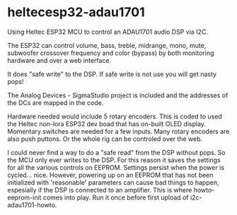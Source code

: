 # heltecesp32-adau1701

Using Heltec ESP32 MCU to control an ADAU1701 audio DSP via I2C.

The ESP32 can control volume, bass, treble, midrange, mono, mute, subwoofer crossover frequency and color (bypass) by both monitoring hardware and over a web interface.

It does "safe write" to the DSP. If safe write is not use you will get nasty pops!

The Analog Devices - SigmaStudio project is included and the addresses of the DCs are mapped in the code. 

Hardware needed would include 5 rotary encoders. This is coded to used the Heltec non-lora ESP32 dev boad that has on-built OLED display. Momentary switches are needed for a few inputs. Many rotary encoders are also push puttons. Or the whole rig can be controled over the web. 

I could never find a way to do a "safe read" from the DSP without pops. So the MCU only ever writes to the DSP. For this reason it saves the settings for all the various controls on EEPROM. Settings persist when the power is cycled... nice. However, powering up on an EEPROM that has not been initialized with 'reasonable' parameters can cause bad things to happen, espesially if the DSP is connected to an amplifier. This is where howto-eeprom-init comes into play. Run it once before first upload of i2c-adau1701-howto.

